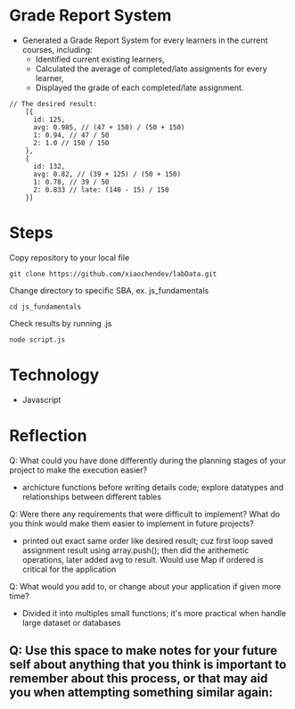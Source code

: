 # Grade Report System
- Generated a Grade Report System for every learners in the current courses, including:
    - Identified current existing learners,
    - Calculated the average of completed/late assigments for every learner,
    - Displayed the grade of each completed/late assignment.

```
// The desired result:
    [{
      id: 125,
      avg: 0.985, // (47 + 150) / (50 + 150)
      1: 0.94, // 47 / 50
      2: 1.0 // 150 / 150
    },
    {
      id: 132,
      avg: 0.82, // (39 + 125) / (50 + 150)
      1: 0.78, // 39 / 50
      2: 0.833 // late: (140 - 15) / 150
    }]
```
# Steps
Copy repository to your local file

```
git clone https://github.com/xiaochendev/labData.git
```

Change directory to specific SBA, ex. js_fundamentals
```
cd js_fundamentals
```

Check results by running .js 
```
node script.js
```

# Technology
- Javascript

# Reflection

Q: What could you have done differently during the planning stages of your project to make the execution easier?
- archicture functions before writing details code; explore datatypes and relationships between different tables

Q: Were there any requirements that were difficult to implement? What do you think would make them easier to implement in future projects?
- printed out exact same order like desired result; cuz first loop saved assignment result using array.push(); then did the arithemetic operations, later added avg to result. Would use Map if ordered is critical for the application

Q: What would you add to, or change about your application if given more time?
- Divided it into multiples small functions; it's more practical when handle large dataset or databases

Q: Use this space to make notes for your future self about anything that you think is important to remember about this process, or that may aid you when attempting something similar again:
- 